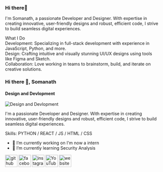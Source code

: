 ### Hi there👏
I'm Somanath, a passionate Developer and Designer. With expertise in creating innovative, user-friendly designs and robust, efficient code, I strive to build seamless digital experiences.


What I Do                                                                                    
Development: Specializing in full-stack development with experience in JavaScript, Python, and more.                                                                                         
Design: Crafting intuitive and visually stunning UI/UX designs using tools like Figma and Sketch.                                                                                           
Collaboration: Love working in teams to brainstorm, build, and iterate on creative solutions.

### Hi there 👋, Somanath
#### Design and Devlopment
![Design and Devlopment](https://scontent.fbbi1-1.fna.fbcdn.net/v/t39.30808-6/465756900_1744061303032164_7127563687883695389_n.png?stp=dst-png_s960x960&_nc_cat=104&ccb=1-7&_nc_sid=cc71e4&_nc_ohc=dPXHdqt8tsAQ7kNvgF_B4Hc&_nc_zt=23&_nc_ht=scontent.fbbi1-1.fna&_nc_gid=AE1Hm7N-WvVmlnd90E7l4Q0&oh=00_AYAt-psJ3BugTPWbpcqbSboVpoYR_nj-kwjMBRkjN9Frpg&oe=672CF03A)

I'm a passionate Developer and Designer. With expertise in creating innovative, user-friendly designs and robust, efficient code, I strive to build seamless digital experiences.

Skills: PYTHON / REACT / JS / HTML / CSS

- 🔭 I’m currently working on I'm now a intern 
- 🌱 I’m currently learning Security Analysis 


[<img src='https://cdn.jsdelivr.net/npm/simple-icons@3.0.1/icons/github.svg' alt='github' height='40'>](https://github.com/somanath047)  [<img src='https://cdn.jsdelivr.net/npm/simple-icons@3.0.1/icons/facebook.svg' alt='facebook' height='40'>](https://www.facebook.com/https://www.facebook.com/sujatanayak.ani.7)  [<img src='https://cdn.jsdelivr.net/npm/simple-icons@3.0.1/icons/instagram.svg' alt='instagram' height='40'>](https://www.instagram.com/https://www.instagram.com/4x__s_t_a_r//)  [<img src='https://cdn.jsdelivr.net/npm/simple-icons@3.0.1/icons/youtube.svg' alt='YouTube' height='40'>](https://www.youtube.com/channel/https://www.youtube.com/@stargaming00007)  [<img src='https://cdn.jsdelivr.net/npm/simple-icons@3.0.1/icons/icloud.svg' alt='website' height='40'>](https://github.com/somanath047)  

